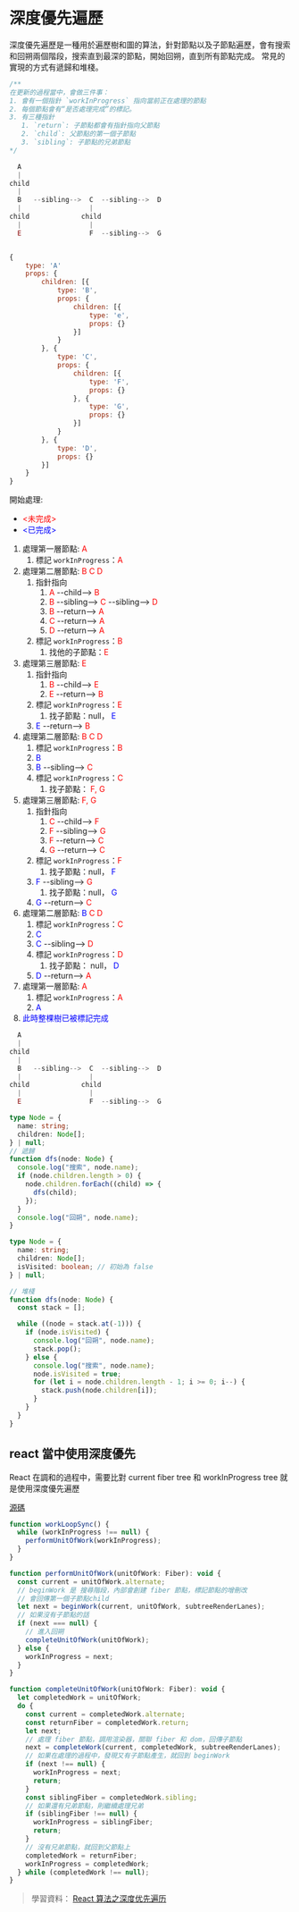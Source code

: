 # 深度優先遍歷

深度優先遍歷是一種用於遍歷樹和圖的算法，針對節點以及子節點遍歷，會有搜索和回朔兩個階段，搜索直到最深的節點，開始回朔，直到所有節點完成。
常見的實現的方式有遞歸和堆棧。

```js
/**
在更新的過程當中，會做三件事：
1. 會有一個指針 `workInProgress` 指向當前正在處理的節點
2. 每個節點會有“是否處理完成”的標記。
3. 有三種指針
   1. `return`: 子節點都會有指針指向父節點
   2. `child`: 父節點的第一個子節點
   3. `sibling`: 子節點的兄弟節點
*/

  A
  |
child
  |
  B   --sibling-->  C  --sibling-->  D
  |                 |
child             child
  |                 |
  E                 F  --sibling-->  G


{
    type: 'A'
    props: {
        children: [{
            type: 'B',
            props: {
                children: [{
                    type: 'e',
                    props: {}
                }]
            }
        }, {
            type: 'C',
            props: {
                children: [{
                    type: 'F',
                    props: {}
                }, {
                    type: 'G',
                    props: {}
                }]
            }
        }, {
            type: 'D',
            props: {}
        }]
    }
}
```

開始處理:

- <font color=#F00><未完成></font>
- <font color=#0000FF><已完成></font>

1. 處理第一層節點: <font color=#F00>A</font>
   1. 標記 `workInProgress`：<font color=#F00>A</font>
2. 處理第二層節點: <font color=#F00>B C D</font>
   1. 指針指向
      1. <font color=#F00>A</font> --child--> <font color=#F00>B</font>
      2. <font color=#F00>B</font> --sibling--> <font color=#F00>C</font> --sibling--> <font color=#F00>D</font>
      3. <font color=#F00>B</font> --return--> <font color=#F00>A</font>
      4. <font color=#F00>C</font> --return--> <font color=#F00>A</font>
      5. <font color=#F00>D</font> --return--> <font color=#F00>A</font>
   2. 標記 `workInProgress`：<font color=#F00>B</font>
      1. 找他的子節點：<font color=#F00>E</font>
3. 處理第三層節點: <font color=#F00>E</font>
   1. 指針指向
      1. <font color=#F00>B</font> --child--> <font color=#F00>E</font>
      2. <font color=#F00>E</font> --return--> <font color=#F00>B</font>
   2. 標記 `workInProgress`：<font color=#F00>E</font>
      1. 找子節點：null， <font color=#0000FF>E</font>
   3. <font color=#0000FF>E</font> --return--> <font color=#F00>B</font>
4. 處理第二層節點: <font color=#F00>B C D</font>
   1. 標記 `workInProgress`：<font color=#F00>B</font>
   2. <font color=#0000FF>B</font>
   3. <font color=#0000FF>B</font> --sibling--> <font color=#F00>C</font>
   4. 標記 `workInProgress`：<font color=#F00>C</font>
      1. 找子節點： <font color=#F00>F, G</font>
5. 處理第三層節點: <font color=#F00>F, G</font>
   1. 指針指向
      1. <font color=#F00>C</font> --child--> <font color=#F00>F</font>
      2. <font color=#F00>F</font> --sibling--> <font color=#F00>G</font>
      3. <font color=#F00>F</font> --return--> <font color=#F00>C</font>
      4. <font color=#F00>G</font> --return--> <font color=#F00>C</font>
   2. 標記 `workInProgress`：<font color=#F00>F</font>
      1. 找子節點：null， <font color=#0000FF>F</font>
   3. <font color=#0000FF>F</font> --sibling--> <font color=#F00>G</font>
      1. 找子節點：null， <font color=#0000FF>G</font>
   4. <font color=#0000FF>G</font> --return--> <font color=#F00>C</font>
6. 處理第二層節點: <font color=#0000FF>B</font><font color=#F00> C D</font>
   1. 標記 `workInProgress`：<font color=#F00>C</font>
   2. <font color=#0000FF>C</font>
   3. <font color=#0000FF>C</font> --sibling--> <font color=#F00>D</font>
   4. 標記 `workInProgress`：<font color=#F00>D</font>
      1. 找子節點： null， <font color=#0000FF>D</font>
   5. <font color=#0000FF>D</font> --return--> <font color=#F00>A</font>
7. 處理第一層節點: <font color=#F00>A</font>
   1. 標記 `workInProgress`：<font color=#F00>A</font>
   2. <font color=#0000FF>A</font>
8. <font color=#0000FF>此時整棵樹已被標記完成</font>

```js
  A
  |
child
  |
  B   --sibling-->  C  --sibling-->  D
  |                 |
child             child
  |                 |
  E                 F  --sibling-->  G
```

```ts
type Node = {
  name: string;
  children: Node[];
} | null;
// 遞歸
function dfs(node: Node) {
  console.log("搜索", node.name);
  if (node.children.length > 0) {
    node.children.forEach((child) => {
      dfs(child);
    });
  }
  console.log("回朔", node.name);
}
```

```ts
type Node = {
  name: string;
  children: Node[];
  isVisited: boolean; // 初始為 false
} | null;

// 堆棧
function dfs(node: Node) {
  const stack = [];

  while ((node = stack.at(-1))) {
    if (node.isVisited) {
      console.log("回朔", node.name);
      stack.pop();
    } else {
      console.log("搜索", node.name);
      node.isVisited = true;
      for (let i = node.children.length - 1; i >= 0; i--) {
        stack.push(node.children[i]);
      }
    }
  }
}
```

## react 當中使用深度優先

React 在調和的過程中，需要比對 current fiber tree 和 workInProgress tree 就是使用深度優先遍歷

[源碼](https://github.com/facebook/react/blob/main/packages/react-reconciler/src/ReactFiberWorkLoop.js)

```js
function workLoopSync() {
  while (workInProgress !== null) {
    performUnitOfWork(workInProgress);
  }
}

function performUnitOfWork(unitOfWork: Fiber): void {
  const current = unitOfWork.alternate;
  // beginWork 是 搜尋階段，內部會創建 fiber 節點，標記節點的增刪改
  // 會回傳第一個子節點child
  let next = beginWork(current, unitOfWork, subtreeRenderLanes);
  // 如果沒有子節點的話
  if (next === null) {
    // 進入回朔
    completeUnitOfWork(unitOfWork);
  } else {
    workInProgress = next;
  }
}

function completeUnitOfWork(unitOfWork: Fiber): void {
  let completedWork = unitOfWork;
  do {
    const current = completedWork.alternate;
    const returnFiber = completedWork.return;
    let next;
    // 處理 fiber 節點，調用渲染器，關聯 fiber 和 dom，回傳子節點
    next = completeWork(current, completedWork, subtreeRenderLanes);
    // 如果在處理的過程中，發現又有子節點產生，就回到 beginWork
    if (next !== null) {
      workInProgress = next;
      return;
    }
    const siblingFiber = completedWork.sibling;
    // 如果還有兄弟節點，則繼續處理兄弟
    if (siblingFiber !== null) {
      workInProgress = siblingFiber;
      return;
    }
    // 沒有兄弟節點，就回到父節點上
    completedWork = returnFiber;
    workInProgress = completedWork;
  } while (completedWork !== null);
}
```

> 學習資料：
> [React 算法之深度优先遍历](https://juejin.cn/post/6912280245055782920)

